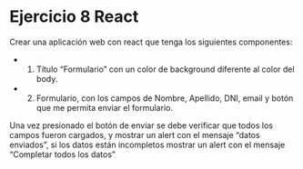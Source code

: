 # Ejercicio 8 React

Crear una aplicación web con react que tenga los siguientes componentes:

- 1) Título “Formulario” con un color de background diferente al color del body.

- 2) Formulario, con los campos de Nombre, Apellido, DNI, email y botón que me permita enviar el formulario.

Una vez presionado el botón de enviar se debe verificar que todos los campos fueron cargados, y mostrar un alert con el mensaje “datos enviados”, si los datos están incompletos mostrar un alert con el mensaje “Completar todos los datos”